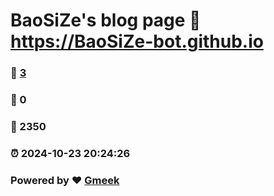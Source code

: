 # BaoSiZe's blog page :link: https://BaoSiZe-bot.github.io 
### :page_facing_up: [3](https://BaoSiZe-bot.github.io/tag.html) 
### :speech_balloon: 0 
### :hibiscus: 2350 
### :alarm_clock: 2024-10-23 20:24:26 
### Powered by :heart: [Gmeek](https://github.com/Meekdai/Gmeek)
